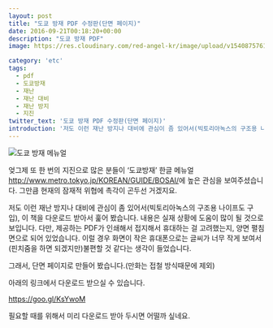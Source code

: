 ```yaml
---
layout: post
title: "도쿄 방재 PDF 수정판(단면 페이지)"
date: 2016-09-21T00:18:20+00:00
description: "도쿄 방재 PDF"
image: https://res.cloudinary.com/red-angel-kr/image/upload/v1540875761/blog_img/etc.jpg

category: 'etc'  
tags: 
  - pdf
  - 도쿄방재
  - 재난
  - 재난 대비
  - 재난 방지
  - 지진
twitter_text: '도쿄 방재 PDF 수정판(단면 페이지)'
introduction: '저도 이런 재난 방지나 대비에 관심이 좀 있어서(빅토리아녹스의 구조용 나이프도 구입), 이 책을 다운로드 받아서 훑어 봤습니다.'
---
```


![도쿄 방재 메뉴얼](http://www.metro.tokyo.jp/korean/guide/bosai/images/tokyobosai_img_6.jpg)

엊그제 또 한 번의 지진으로 많은 분들이 &#8216;도쿄방재&#8217; 한글 메뉴얼<http://www.metro.tokyo.jp/KOREAN/GUIDE/BOSAI/>에 높은 관심을 보여주셨습니다. 그만큼 현재의 잠재적 위협에 촉각이 곤두선 거겠지요. 

저도 이런 재난 방지나 대비에 관심이 좀 있어서(빅토리아녹스의 구조용 나이프도 구입), 이 책을 다운로드 받아서 훑어 봤습니다. 내용은 실재 상황에 도움이 많이 될 것으로 보입니다. 다만, 제공하는 PDF가 인쇄해서 접지해서 휴대하는 걸 고려했는지, 양면 펼침면으로 되어 있었습니다. 이럴 경우 화면이 작은 휴대폰으로는 글씨가 너무 작게 보여서(핀치줌을 하면 되겠지만)불편할 것 같다는 생각이 들었습니다.

그래서, 단면 페이지로 만들어 봤습니다.(만화는 접철 방식때문에 제외)
  
아래의 링크에서 다운로드 받으실 수 있습니다.

<https://goo.gl/KsYwoM>

필요할 때를 위해서 미리 다운로드 받아 두시면 어떨까 싶네요.